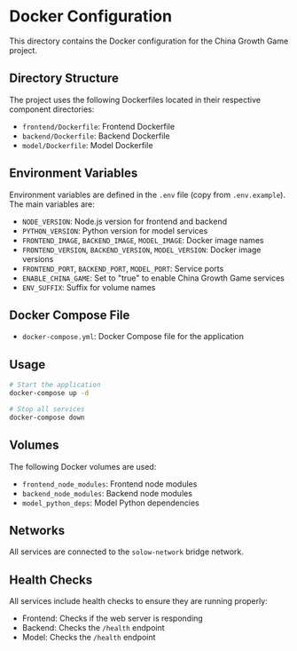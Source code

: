 # Docker Configuration

This directory contains the Docker configuration for the China Growth Game project.

## Directory Structure

The project uses the following Dockerfiles located in their respective component directories:

- `frontend/Dockerfile`: Frontend Dockerfile
- `backend/Dockerfile`: Backend Dockerfile
- `model/Dockerfile`: Model Dockerfile

## Environment Variables

Environment variables are defined in the `.env` file (copy from `.env.example`). The main variables are:

- `NODE_VERSION`: Node.js version for frontend and backend
- `PYTHON_VERSION`: Python version for model services
- `FRONTEND_IMAGE`, `BACKEND_IMAGE`, `MODEL_IMAGE`: Docker image names
- `FRONTEND_VERSION`, `BACKEND_VERSION`, `MODEL_VERSION`: Docker image versions
- `FRONTEND_PORT`, `BACKEND_PORT`, `MODEL_PORT`: Service ports
- `ENABLE_CHINA_GAME`: Set to "true" to enable China Growth Game services
- `ENV_SUFFIX`: Suffix for volume names

## Docker Compose File

- `docker-compose.yml`: Docker Compose file for the application

## Usage

```bash
# Start the application
docker-compose up -d

# Stop all services
docker-compose down
```

## Volumes

The following Docker volumes are used:

- `frontend_node_modules`: Frontend node modules
- `backend_node_modules`: Backend node modules
- `model_python_deps`: Model Python dependencies

## Networks

All services are connected to the `solow-network` bridge network.

## Health Checks

All services include health checks to ensure they are running properly:

- Frontend: Checks if the web server is responding
- Backend: Checks the `/health` endpoint
- Model: Checks the `/health` endpoint



